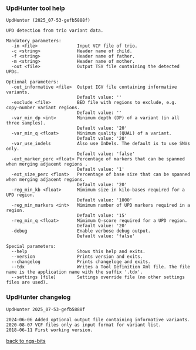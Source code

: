 ### UpdHunter tool help
	UpdHunter (2025_07-53-gefb5888f)
	
	UPD detection from trio variant data.
	
	Mandatory parameters:
	  -in <file>               Input VCF file of trio.
	  -c <string>              Header name of child.
	  -f <string>              Header name of father.
	  -m <string>              Header name of mother.
	  -out <file>              Output TSV file containing the detected UPDs.
	
	Optional parameters:
	  -out_informative <file>  Output IGV file containing informative variants.
	                           Default value: ''
	  -exclude <file>          BED file with regions to exclude, e.g. copy-number variant regions.
	                           Default value: ''
	  -var_min_dp <int>        Minimum depth (DP) of a variant (in all three samples).
	                           Default value: '20'
	  -var_min_q <float>       Minimum quality (QUAL) of a variant.
	                           Default value: '20'
	  -var_use_indels          Also use InDels. The default is to use SNVs only.
	                           Default value: 'false'
	  -ext_marker_perc <float> Percentage of markers that can be spanned when merging adjacent regions .
	                           Default value: '1'
	  -ext_size_perc <float>   Percentage of base size that can be spanned when merging adjacent regions.
	                           Default value: '20'
	  -reg_min_kb <float>      Mimimum size in kilo-bases required for a UPD region.
	                           Default value: '1000'
	  -reg_min_markers <int>   Mimimum number of UPD markers required in a region.
	                           Default value: '15'
	  -reg_min_q <float>       Mimimum Q-score required for a UPD region.
	                           Default value: '20'
	  -debug                   Enable verbose debug output.
	                           Default value: 'false'
	
	Special parameters:
	  --help                   Shows this help and exits.
	  --version                Prints version and exits.
	  --changelog              Prints changeloge and exits.
	  --tdx                    Writes a Tool Definition Xml file. The file name is the application name with the suffix '.tdx'.
	  --settings [file]        Settings override file (no other settings files are used).
	
### UpdHunter changelog
	UpdHunter 2025_07-53-gefb5888f
	
	2024-06-06 Added optional output file containing informative variants.
	2020-08-07 VCF files only as input format for variant list.
	2018-06-11 First working version.
[back to ngs-bits](https://github.com/imgag/ngs-bits)